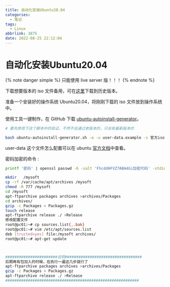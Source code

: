 ```yaml
---
title: 自动化安装Ubuntu20.04
categories:
  - 笔记
tags:
  - Linux
abbrlink: 3875
date: 2022-08-25 22:12:04
---
```


# 自动化安装Ubuntu20.04

{% note danger simple %}
只能使用 live server 版！！！
{% endnote %}

下载想要版本的 iso 文件备用，可在[这里](https://old-releases.ubuntu.com/releases/)下载到历史版本。

准备一个安装好的操作系统 Ubuntu20.04，将刚刚下载的 iso 文件放到操作系统中。

使用工具一键制作，在 GitHub 下载 [ubuntu-autoinstall-generator](https://github.com/covertsh/ubuntu-autoinstall-generator)。

```bash
# 要先修改下这个脚本中的验证，不然不会通过老版本的，只会有最新版本的

bash ubuntu-autoinstall-generator.sh -a -u user-data.example -s 官方iso文件 -d ubuntu-autoinstall.iso
```

user-data 这个文件怎么配置可以在 ubuntu [官方文档](https://ubuntu.com/server/docs/install/autoinstall-reference)中查看。

密码加密的命令 :

```bash
printf '密码' | openssl passwd -6 -salt 'FhcddHFVZ7ABA4Gi加密代码' -stdin
```

```bash
mkdir   /mysoft
cp -rf /var/cache/apt/archives /mysoft
chmod -R 777 /mysoft
cd /mysoft
apt-ftparchive packages archives >archives/Packages
cd archives/
gzip -c Packages > Packages.gz
touch release
apt-ftparchive release ./ >Release
修改配置文件
root@pc01:~# cp sources.list{,.bak}
root@pc01:~# vim /etc/apt/sources.list
deb [trusted=yes] file:/mysoft archives/ 
root@pc01:~# apt-get update



#######################说明##################################
后期再有包加入的时候，在执行一遍这几步就行了
apt-ftparchive packages archives >archives/Packages
gzip -c Packages > Packages.gz
apt-ftparchive release ./ >Release
###########################################################
```
